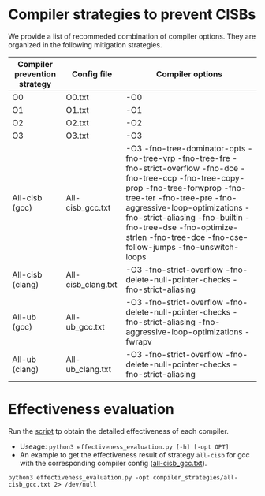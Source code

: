 # Compiler strategies to prevent CISBs
We provide a list of recommeded combination of compiler options.
They are organized in the following mitigation strategies. 

   | Compiler prevention strategy | Config file | Compiler options                     |
   | ------------------ | -------|---------------------------------------------------- |
   | O0                 | O0.txt | -O0                                                 |
   | O1                 | O1.txt | -O1                                                 |
   | O2                 | O2.txt | -O2                                                 |
   | O3                 | O3.txt | -O3                                                 |
   | All-cisb (gcc)     | All-cisb_gcc.txt | -O3  -fno-tree-dominator-opts -fno-tree-vrp -fno-tree-fre -fno-strict-overflow -fno-dce -fno-tree-ccp -fno-tree-copy-prop -fno-tree-forwprop -fno-tree-ter -fno-tree-pre -fno-aggressive-loop-optimizations -fno-strict-aliasing -fno-builtin -fno-tree-dse -fno-optimize-strlen -fno-tree-dce -fno-cse-follow-jumps -fno-unswitch-loops|
   | All-cisb (clang)    | All-cisb_clang.txt  | -O3 -fno-strict-overflow  -fno-delete-null-pointer-checks -fno-strict-aliasing                                                         |
   | All-ub (gcc) | All-ub_gcc.txt         | -O3 -fno-strict-overflow  -fno-delete-null-pointer-checks  -fno-strict-aliasing -fno-aggressive-loop-optimizations -fwrapv                                                          |
   | All-ub (clang) | All-ub_clang.txt       | -O3 -fno-strict-overflow  -fno-delete-null-pointer-checks  -fno-strict-aliasing                                                          |

# Effectiveness evaluation

Run the [script](../effectiveness_evaluation.py) tp obtain the detailed 
effectiveness of each compiler.
- Useage: `python3 effectiveness_evaluation.py [-h] [-opt OPT]`
- An example to get the effectiveness result of strategy `all-cisb` for gcc with 
the corresponding compiler config ([all-cisb_gcc.txt](all-cisb_gcc.txt)).
```
python3 effectiveness_evaluation.py -opt compiler_strategies/all-cisb_gcc.txt 2> /dev/null
```

